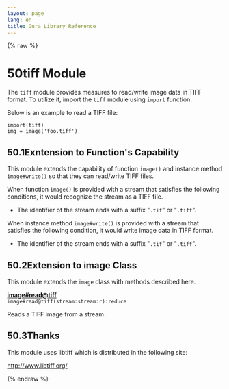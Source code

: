 ```yaml
---
layout: page
lang: en
title: Gura Library Reference
---
```


{% raw %}
<h1><span class="caption-index-1">50</span><a name="anchor-50"></a>tiff Module</h1>
<p>
The <code>tiff</code> module provides measures to read/write image data in TIFF format. To utilize it, import the <code>tiff</code> module using <code>import</code> function.
</p>
<p>
Below is an example to read a TIFF file:
</p>
<pre><code>import(tiff)
img = image('foo.tiff')
</code></pre>
<h2><span class="caption-index-2">50.1</span><a name="anchor-50-1"></a>Exntension to Function's Capability</h2>
<p>
This module extends the capability of function <code>image()</code> and instance method <code>image#write()</code> so that they can read/write TIFF files.
</p>
<p>
When function <code>image()</code> is provided with a stream that satisfies the following conditions, it would recognize the stream as a TIFF file.
</p>
<ul>
<li>The identifier of the stream ends with a suffix "<code>.tif</code>" or "<code>.tiff</code>".</li>
</ul>
<p>
When instance method <code>image#write()</code> is provided with a stream that satisfies the following condition, it would write image data in TIFF format.
</p>
<ul>
<li>The identifier of the stream ends with a suffix "<code>.tif</code>" or "<code>.tiff</code>".</li>
</ul>
<h2><span class="caption-index-2">50.2</span><a name="anchor-50-2"></a>Extension to image Class</h2>
<p>
This module extends the <code>image</code> class with methods described here.
</p>
<p>
<div><strong style="text-decoration:underline">image#read@tiff</strong></div>
<div style="margin-bottom:1em"><code>image#read@tiff(stream:stream:r):reduce</code></div>
Reads a TIFF image from a stream.
</p>
<h2><span class="caption-index-2">50.3</span><a name="anchor-50-3"></a>Thanks</h2>
<p>
This module uses libtiff which is distributed in the following site:
</p>
<p>
<a href="http://www.libtiff.org/">http://www.libtiff.org/</a>
</p>
<p />

{% endraw %}

